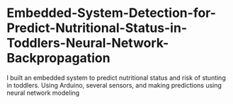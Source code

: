 # Embedded-System-Detection-for-Predict-Nutritional-Status-in-Toddlers-Neural-Network-Backpropagation
I built an embedded system to predict nutritional status and risk of stunting in toddlers. Using Arduino, several sensors, and making predictions using neural network modeling
